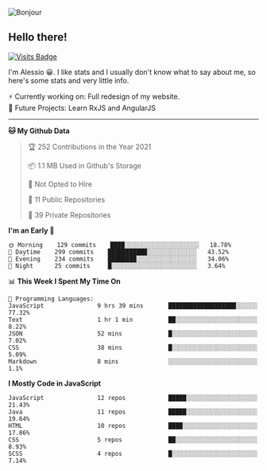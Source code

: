 ![Bonjour](https://i.redd.it/ayih4qogh2a51.png)

## Hello there!
[![Visits Badge](https://badges.pufler.dev/visits/PandaSekh/PandaSekh)](https://alessiofranceschi.me)

I'm Alessio 😀. I like stats and I usually don't know what to say about me, so here's some stats and very little info.

⚡ Currently working on: Full redesign of my website.  
🤔 Future Projects: Learn RxJS and AngularJS

---

<!--START_SECTION:waka-->
**🐱 My Github Data** 

> 🏆 252 Contributions in the Year 2021
 > 
> 📦 1.1 MB Used in Github's Storage 
 > 
> 🚫 Not Opted to Hire
 > 
> 📜 11 Public Repositories 
 > 
> 🔑 39 Private Repositories  
 > 
**I'm an Early 🐤** 

```text
🌞 Morning    129 commits    ████░░░░░░░░░░░░░░░░░░░░░   18.78% 
🌆 Daytime    299 commits    ███████████░░░░░░░░░░░░░░   43.52% 
🌃 Evening    234 commits    ████████░░░░░░░░░░░░░░░░░   34.06% 
🌙 Night      25 commits     █░░░░░░░░░░░░░░░░░░░░░░░░   3.64%

```


📊 **This Week I Spent My Time On** 

```text
💬 Programming Languages: 
JavaScript               9 hrs 39 mins       ███████████████████░░░░░░   77.32% 
Text                     1 hr 1 min          ██░░░░░░░░░░░░░░░░░░░░░░░   8.22% 
JSON                     52 mins             █░░░░░░░░░░░░░░░░░░░░░░░░   7.02% 
CSS                      38 mins             █░░░░░░░░░░░░░░░░░░░░░░░░   5.09% 
Markdown                 8 mins              ░░░░░░░░░░░░░░░░░░░░░░░░░   1.1%

```

**I Mostly Code in JavaScript** 

```text
JavaScript               12 repos            █████░░░░░░░░░░░░░░░░░░░░   21.43% 
Java                     11 repos            █████░░░░░░░░░░░░░░░░░░░░   19.64% 
HTML                     10 repos            ████░░░░░░░░░░░░░░░░░░░░░   17.86% 
CSS                      5 repos             ██░░░░░░░░░░░░░░░░░░░░░░░   8.93% 
SCSS                     4 repos             █░░░░░░░░░░░░░░░░░░░░░░░░   7.14%

```



<!--END_SECTION:waka-->
